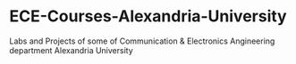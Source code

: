# ECE-Courses-Alexandria-University
Labs and Projects of some of Communication & Electronics Angineering department Alexandria University
